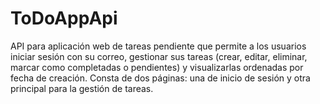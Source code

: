 # ToDoAppApi
API para aplicación web de tareas pendiente que permite a los usuarios iniciar sesión con su correo, gestionar sus tareas (crear, editar, eliminar, marcar como completadas o pendientes) y visualizarlas ordenadas por fecha de creación. Consta de dos páginas: una de inicio de sesión y otra principal para la gestión de tareas.
